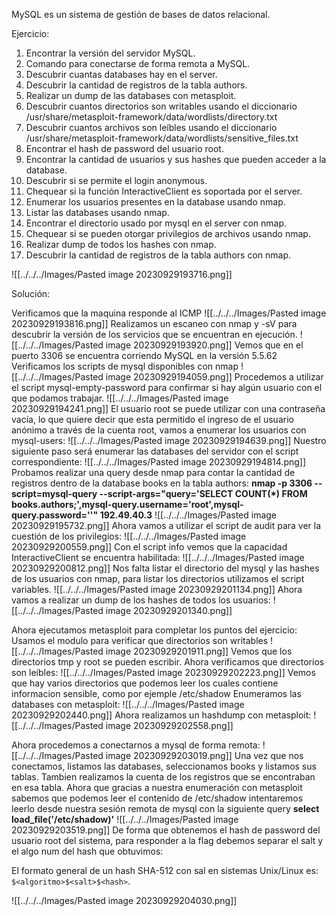 MySQL es un sistema de gestión de bases de datos relacional.

Ejercicio:
1. Encontrar la versión del servidor MySQL.
2. Comando para conectarse de forma remota a MySQL.
3. Descubrir cuantas databases hay en el server.
4. Descubrir la cantidad de registros de la tabla authors.
5. Realizar un dump de las databases con metasploit.
6. Descubrir cuantos directorios son writables usando el diccionario /usr/share/metasploit-framework/data/wordlists/directory.txt
7. Descubrir cuantos archivos son leíbles usando el diccionario /usr/share/metasploit-framework/data/wordlists/sensitive_files.txt
8. Encontrar el hash de password del usuario root.
9. Encontrar la cantidad de usuarios y sus hashes que pueden acceder a la database.
10. Descubrir si se permite el login anonymous.
11. Chequear si la función InteractiveClient es soportada por el server.
12. Enumerar los usuarios presentes en la database usando nmap.
13. Listar las databases usando nmap.
14. Encontrar el directorio usado por mysql en el server con nmap.
15. Chequear si se pueden otorgar privilegios de archivos usando nmap.
16. Realizar dump de todos los hashes con nmap.
17. Descubrir la cantidad de registros de la tabla authors con nmap.

![[../../../Images/Pasted image 20230929193716.png]]


Solución:

Verificamos que la maquina responde al ICMP
![[../../../Images/Pasted image 20230929193816.png]]
Realizamos un escaneo con nmap y -sV para descubrir la versión de los servicios que se encuentran en ejecución.
![[../../../Images/Pasted image 20230929193920.png]]
Vemos que en el puerto 3306 se encuentra corriendo MySQL en la versión 5.5.62
Verificamos los scripts de mysql disponibles con nmap
![[../../../Images/Pasted image 20230929194059.png]]
Procedemos a utilizar el script mysql-empty-password para confirmar si hay algún usuario con el que podamos trabajar.
![[../../../Images/Pasted image 20230929194241.png]]
El usuario root se puede utilizar con una contraseña vacía, lo que quiere decir que esta permitido el ingreso de el usuario anónimo a través de la cuenta root, vamos a enumerar los usuarios con mysql-users:
![[../../../Images/Pasted image 20230929194639.png]]
Nuestro siguiente paso será enumerar las databases del servidor con el script correspondiente:
![[../../../Images/Pasted image 20230929194814.png]]
Probamos realizar una query desde nmap para contar la cantidad de registros dentro de la database books en la tabla authors:
**nmap -p 3306 --script=mysql-query --script-args="query='SELECT COUNT(\*) FROM books.authors;',mysql-query.username='root',mysql-query.password=''" 192.49.40.3**
![[../../../Images/Pasted image 20230929195732.png]]
Ahora vamos a utilizar el script de audit para ver la cuestión de los privilegios:
![[../../../Images/Pasted image 20230929200559.png]]
Con el script info vemos que la capacidad InteractiveClient se encuentra habilitada:
![[../../../Images/Pasted image 20230929200812.png]]
Nos falta listar el directorio del mysql y las hashes de los usuarios con nmap, para listar los directorios utilizamos el script variables.
![[../../../Images/Pasted image 20230929201134.png]]
Ahora vamos a realizar un dump de los hashes de todos los usuarios:
![[../../../Images/Pasted image 20230929201340.png]]

Ahora ejecutamos metasploit para completar los puntos del ejercicio:
Usamos el modulo para verificar que directorios son writables
![[../../../Images/Pasted image 20230929201911.png]]
Vemos que los directorios tmp y root se pueden escribir.
Ahora verificamos que directorios son leíbles:
![[../../../Images/Pasted image 20230929202223.png]]
Vemos que hay varios directorios que podemos leer los cuales contiene informacion sensible, como por ejemple /etc/shadow
Enumeramos las databases con metasploit:
![[../../../Images/Pasted image 20230929202440.png]]
Ahora realizamos un hashdump con metasploit:
![[../../../Images/Pasted image 20230929202558.png]]

Ahora procedemos a conectarnos a mysql de forma remota:
![[../../../Images/Pasted image 20230929203019.png]]
Una vez que nos conectamos, listamos las databases, seleccionamos books y listamos sus tablas. Tambien realizamos la cuenta de los registros que se encontraban en esa tabla.
Ahora que gracias a nuestra enumeración con metasploit sabemos que podemos leer el contenido de /etc/shadow intentaremos leerlo desde nuestra sesión remota de mysql con la siguiente query **select load_file('/etc/shadow)'**
![[../../../Images/Pasted image 20230929203519.png]]
De forma que obtenemos el hash de password del usuario root del sistema, para responder a la flag debemos separar el salt y el algo num del hash que obtuvimos:

El formato general de un hash SHA-512 con sal en sistemas Unix/Linux es: `$<algoritmo>$<salt>$<hash>`.



![[../../../Images/Pasted image 20230929204030.png]]